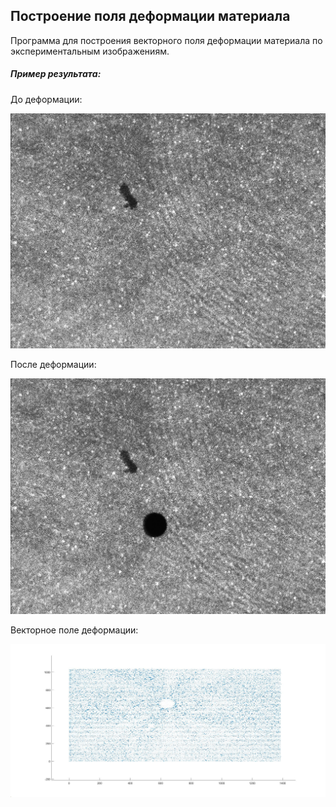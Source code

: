 ## Построение поля деформации материала

Программа для построения векторного поля деформации материала по экспериментальным изображениям.

##### Пример результата:

До деформации:

![До деформации](description/nfr_01.jpg)

После деформации:

![После деформации](description/nfr_02.jpg)

Векторное поле деформации:

![Векторное поле](description/nfr_03.jpg)



